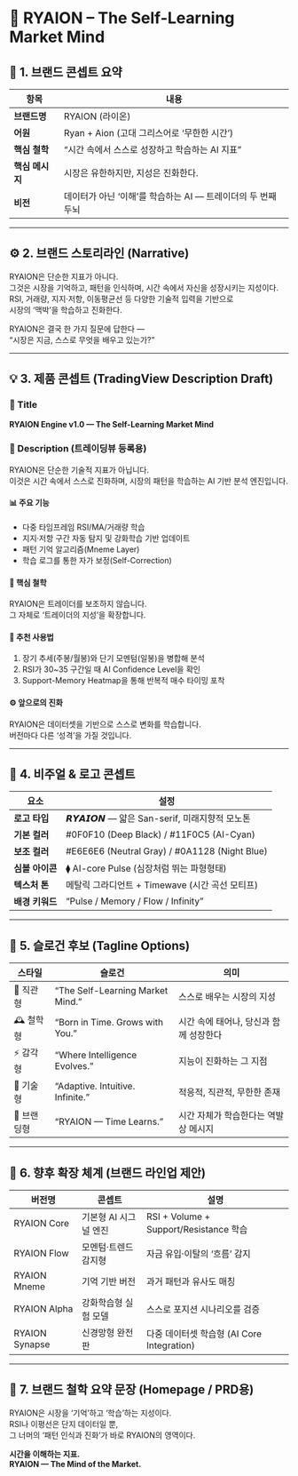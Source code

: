 # 🚀 RYAION – The Self-Learning Market Mind

## 🧭 1. 브랜드 콘셉트 요약
| 항목 | 내용 |
|------|------|
| **브랜드명** | RYAION (라이온) |
| **어원** | Ryan + Aion (고대 그리스어로 ‘무한한 시간’) |
| **핵심 철학** | “시간 속에서 스스로 성장하고 학습하는 AI 지표” |
| **핵심 메시지** | 시장은 유한하지만, 지성은 진화한다. |
| **비전** | 데이터가 아닌 ‘이해’를 학습하는 AI — 트레이더의 두 번째 두뇌 |

---

## ⚙️ 2. 브랜드 스토리라인 (Narrative)
RYAION은 단순한 지표가 아니다.  
그것은 시장을 기억하고, 패턴을 인식하며, 시간 속에서 자신을 성장시키는 지성이다.  
RSI, 거래량, 지지·저항, 이동평균선 등 다양한 기술적 입력을 기반으로  
시장의 ‘맥박’을 학습하고 진화한다.  

RYAION은 결국 한 가지 질문에 답한다 —  
“시장은 지금, 스스로 무엇을 배우고 있는가?”

---

## 💡 3. 제품 콘셉트 (TradingView Description Draft)
### 📌 Title
**RYAION Engine v1.0 — The Self-Learning Market Mind**

### 📜 Description (트레이딩뷰 등록용)
RYAION은 단순한 기술적 지표가 아닙니다.  
이것은 시간 속에서 스스로 진화하며, 시장의 패턴을 학습하는 AI 기반 분석 엔진입니다.

#### 📊 주요 기능
- 다중 타임프레임 RSI/MA/거래량 학습  
- 지지·저항 구간 자동 탐지 및 강화학습 기반 업데이트  
- 패턴 기억 알고리즘(Mneme Layer)  
- 학습 로그를 통한 자가 보정(Self-Correction)

#### 🧠 핵심 철학
RYAION은 트레이더를 보조하지 않습니다.  
그 자체로 ‘트레이더의 지성’을 확장합니다.

#### 🔮 추천 사용법
1. 장기 추세(주봉/월봉)와 단기 모멘텀(일봉)을 병합해 분석  
2. RSI가 30~35 구간일 때 AI Confidence Level을 확인  
3. Support-Memory Heatmap을 통해 반복적 매수 타이밍 포착  

#### ⚙️ 앞으로의 진화
RYAION은 데이터셋을 기반으로 스스로 변화를 학습합니다.  
버전마다 다른 ‘성격’을 가질 것입니다.

---

## 🎨 4. 비주얼 & 로고 콘셉트
| 요소 | 설정 |
|------|------|
| **로고 타입** | 𝙍𝙔𝘼𝙄𝙊𝙉 — 얇은 San-serif, 미래지향적 모노톤 |
| **기본 컬러** | #0F0F10 (Deep Black) / #11F0C5 (AI-Cyan) |
| **보조 컬러** | #E6E6E6 (Neutral Gray) / #0A1128 (Night Blue) |
| **심볼 아이콘** | ⧫ AI-core Pulse (심장처럼 뛰는 파형형태) |
| **텍스처 톤** | 메탈릭 그라디언트 + Timewave (시간 곡선 모티프) |
| **배경 키워드** | “Pulse / Memory / Flow / Infinity” |

---

## 🧩 5. 슬로건 후보 (Tagline Options)
| 스타일 | 슬로건 | 의미 |
|--------|---------|------|
| 🎯 직관형 | “The Self-Learning Market Mind.” | 스스로 배우는 시장의 지성 |
| 🕰 철학형 | “Born in Time. Grows with You.” | 시간 속에 태어나, 당신과 함께 성장한다 |
| ⚡️ 감각형 | “Where Intelligence Evolves.” | 지능이 진화하는 그 지점 |
| 🧠 기술형 | “Adaptive. Intuitive. Infinite.” | 적응적, 직관적, 무한한 존재 |
| 💎 브랜딩형 | “RYAION — Time Learns.” | 시간 자체가 학습한다는 역발상 메시지 |

---

## 🧬 6. 향후 확장 체계 (브랜드 라인업 제안)
| 버전명 | 콘셉트 | 설명 |
|--------|---------|------|
| RYAION Core | 기본형 AI 시그널 엔진 | RSI + Volume + Support/Resistance 학습 |
| RYAION Flow | 모멘텀·트렌드 감지형 | 자금 유입·이탈의 ‘흐름’ 감지 |
| RYAION Mneme | 기억 기반 버전 | 과거 패턴과 유사도 매칭 |
| RYAION Alpha | 강화학습형 실험 모델 | 스스로 포지션 시나리오를 검증 |
| RYAION Synapse | 신경망형 완전판 | 다중 데이터셋 학습형 (AI Core Integration) |

---

## 🧭 7. 브랜드 철학 요약 문장 (Homepage / PRD용)
RYAION은 시장을 ‘기억’하고 ‘학습’하는 지성이다.  
RSI나 이평선은 단지 데이터일 뿐,  
그 너머의 ‘패턴 인식과 진화’가 바로 RYAION의 영역이다.  

**시간을 이해하는 지표.**  
**RYAION — The Mind of the Market.**
